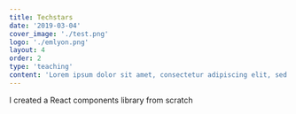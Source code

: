 ```yaml
---
title: Techstars
date: '2019-03-04'
cover_image: './test.png'
logo: './emlyon.png'
layout: 4
order: 2
type: 'teaching'
content: 'Lorem ipsum dolor sit amet, consectetur adipiscing elit, sed do eiusmod tempor incididunt ut labore et dolore magna aliqua. Ut enim ad minim veniam, quis nostrud exercitation ullamco laboris nisi ut aliquip ex ea commodo consequat. Duis aute irure dolor in reprehenderit in voluptate velit esse cillum dolore eu fugiat nulla pariatur. Excepteur sint occaecat cupidatat non proident, sunt in culpa qui officia deserunt mollit anim id est laborum.'
---
```


I created a React components library from scratch
